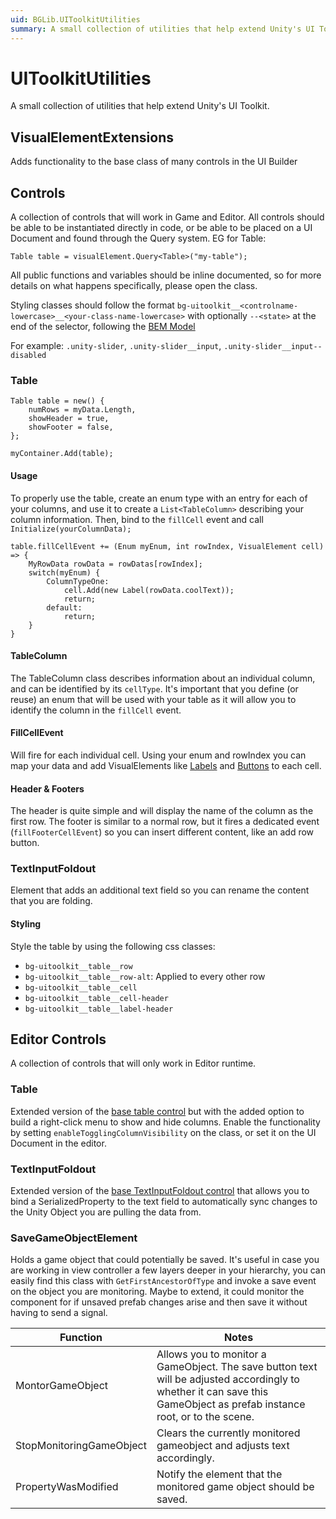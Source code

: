 ```yaml
---
uid: BGLib.UIToolkitUtilities
summary: A small collection of utilities that help extend Unity's UI Toolkit.
---
```


# UIToolkitUtilities
A small collection of utilities that help extend Unity's UI Toolkit.

## VisualElementExtensions
Adds functionality to the base class of many controls in the UI Builder

## Controls
A collection of controls that will work in Game and Editor.
All controls should be able to be instantiated directly in code, or be able to be placed on a UI Document and found through the Query system. EG for Table:
```
Table table = visualElement.Query<Table>("my-table");
```

All public functions and variables should be inline documented, so for more details on what happens specifically, please open the class.

Styling classes should follow the format `bg-uitoolkit__<controlname-lowercase>__<your-class-name-lowercase>`  with optionally `--<state>` at the end of the selector, following the [BEM Model](https://en.bem.info/methodology/css/)

For example: `.unity-slider`, `.unity-slider__input`, `.unity-slider__input--disabled`


### Table
```
Table table = new() {
    numRows = myData.Length,
    showHeader = true,
    showFooter = false,
};

myContainer.Add(table);
```

#### Usage
To properly use the table, create an enum type with an entry for each of your columns, and use it to create a `List<TableColumn>` describing your column information.
Then, bind to the `fillCell` event and call `Initialize(yourColumnData);`
```
table.fillCellEvent += (Enum myEnum, int rowIndex, VisualElement cell) => {
    MyRowData rowData = rowDatas[rowIndex];
    switch(myEnum) {
        ColumnTypeOne:
            cell.Add(new Label(rowData.coolText));
            return;
        default:
            return;
    }
}
```

#### TableColumn
The TableColumn class describes information about an individual column, and can be identified by its `cellType`. It's important that you define (or reuse) an enum that will be used with your table as it will allow you to identify the column in the `fillCell` event.

#### FillCellEvent
Will fire for each individual cell. Using your enum and rowIndex you can map your data and add VisualElements like [Labels](https://docs.unity3d.com/ScriptReference/UIElements.Label.html) and [Buttons](https://docs.unity3d.com/ScriptReference/UIElements.Button.html) to each cell.

#### Header & Footers
The header is quite simple and will display the name of the column as the first row.
The footer is similar to a normal row, but it fires a dedicated event (`fillFooterCellEvent`) so you can insert different content, like an add row button.


### TextInputFoldout
Element that adds an additional text field so you can rename the content that you are folding.

#### Styling
Style the table by using the following css classes:
- `bg-uitoolkit__table__row`
- `bg-uitoolkit__table__row-alt`: Applied to every other row
- `bg-uitoolkit__table__cell`
- `bg-uitoolkit__table__cell-header`
- `bg-uitoolkit__table__label-header`


## Editor Controls
A collection of controls that will only work in Editor runtime.
### Table
Extended version of the [base table control](#controls) but with the added option to build a right-click menu to show and hide columns.
Enable the functionality by setting `enableTogglingColumnVisibility` on the class, or set it on the UI Document in the editor.

### TextInputFoldout
Extended version of the [base TextInputFoldout control](#controls) that allows you to bind a SerializedProperty to the text field to automatically sync changes to the Unity Object you are pulling the data from.

### SaveGameObjectElement
Holds a game object that could potentially be saved. It's useful in case you are working in view controller a few layers deeper in your hierarchy, you can easily find this class with `GetFirstAncestorOfType` and invoke a save event on the object you are monitoring.
Maybe to extend, it could monitor the component for if unsaved prefab changes arise and then save it without having to send a signal.

| Function                 | Notes                                                                                                                                                                  |
| ------------------------ | ---------------------------------------------------------------------------------------------------------------------------------------------------------------------- |
| MontorGameObject         | Allows you to monitor a GameObject. The save button text will be adjusted accordingly to whether it can save this GameObject as prefab instance root, or to the scene. |
| StopMonitoringGameObject | Clears the currently monitored gameobject and adjusts text accordingly.                                                                                                |
| PropertyWasModified      | Notify the element that the monitored game object should be saved.                                                                                                     |
